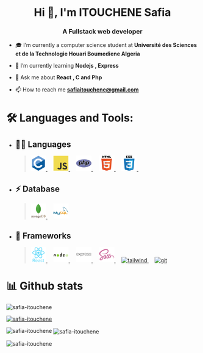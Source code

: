 <h1 align="center">Hi 👋, I'm ITOUCHENE Safia</h1>
<h3 align="center">A Fullstack web developer</h3>


- 🎓 I’m currently a computer science student at **Université des Sciences et de la Technologie Houari Boumediene Algeria**

- 🌱 I’m currently learning **Nodejs , Express**

- 💬 Ask me about **React , C and Php**

- 📫 How to reach me **safiaitouchene@gmail.com**

<h1 align="left">🛠 Languages and Tools:</h1>
<ul>
<li> <h2>👩‍💻 Languages</h2>
<blockquote>
<p align="left"> <a href="https://www.cprogramming.com/" target="_blank" rel="noreferrer"> 
<img src="https://raw.githubusercontent.com/devicons/devicon/master/icons/c/c-original.svg" alt="c" width="40" height="40"/> </a> &nbsp&nbsp&nbsp
<a href="https://developer.mozilla.org/en-US/docs/Web/JavaScript" target="_blank" rel="noreferrer"> 
<img src="https://raw.githubusercontent.com/devicons/devicon/master/icons/javascript/javascript-original.svg" alt="javascript" width="40" height="40"/> </a> &nbsp&nbsp&nbsp
<a href="https://www.php.net" target="_blank" rel="noreferrer"> 
<img src="https://raw.githubusercontent.com/devicons/devicon/master/icons/php/php-original.svg" alt="php" width="40" height="40"/> </a> &nbsp&nbsp&nbsp
<a href="https://www.w3.org/html/" target="_blank" rel="noreferrer"> 
<img src="https://raw.githubusercontent.com/devicons/devicon/master/icons/html5/html5-original-wordmark.svg" alt="html5" width="40" height="40"/> </a> &nbsp&nbsp&nbsp
<a href="https://www.w3schools.com/css/" target="_blank" rel="noreferrer"> 
<img src="https://raw.githubusercontent.com/devicons/devicon/master/icons/css3/css3-original-wordmark.svg" alt="css3" width="40" height="40"/> </a> &nbsp&nbsp&nbsp
</p>
</blockquote>
</li>
<li><h2>⚡ Database</h2>
 <blockquote>
  <p align="left"> 
<a href="https://www.mongodb.com/" target="_blank" rel="noreferrer"> 
<img src="https://raw.githubusercontent.com/devicons/devicon/master/icons/mongodb/mongodb-original-wordmark.svg" alt="mongodb" width="40" height="40"/> </a> &nbsp&nbsp&nbsp
<a href="https://www.mysql.com/" target="_blank" rel="noreferrer"> <img src="https://raw.githubusercontent.com/devicons/devicon/master/icons/mysql/mysql-original-wordmark.svg" alt="mysql" width="40" height="40"/> </a> </p>
  </blockquote>
</li>
<li><h2>🚀 Frameworks</h2>
<blockquote>
<p align="left"> 
<a href="https://reactjs.org/" target="_blank" rel="noreferrer">
<img src="https://raw.githubusercontent.com/devicons/devicon/master/icons/react/react-original-wordmark.svg" alt="react" width="40" height="40"/> </a>&nbsp&nbsp&nbsp
<a href="https://nodejs.org" target="_blank" rel="noreferrer"> 
<img src="https://raw.githubusercontent.com/devicons/devicon/master/icons/nodejs/nodejs-original-wordmark.svg" alt="nodejs" width="40" height="40"/> </a> &nbsp&nbsp&nbsp
<a href="https://expressjs.com" target="_blank" rel="noreferrer"> 
<img src="https://raw.githubusercontent.com/devicons/devicon/master/icons/express/express-original-wordmark.svg" alt="express" width="40" height="40"/> </a> &nbsp&nbsp&nbsp
<a href="https://sass-lang.com" target="_blank" rel="noreferrer"> 
<img src="https://raw.githubusercontent.com/devicons/devicon/master/icons/sass/sass-original.svg" alt="sass" width="40" height="40"/> </a> &nbsp&nbsp&nbsp
<a href="https://tailwindcss.com/" target="_blank" rel="noreferrer"> 
<img src="https://www.vectorlogo.zone/logos/tailwindcss/tailwindcss-icon.svg" alt="tailwind" width="40" height="40"/> </a> &nbsp&nbsp&nbsp
<a href="https://git-scm.com/" target="_blank" rel="noreferrer">
<img src="https://www.vectorlogo.zone/logos/git-scm/git-scm-icon.svg" alt="git" width="40" height="40"/> </a>  </p>
</blockquote>
</li>
</ul>

<h1>📊 Github stats</h1>
<p align="left"> <img src="https://komarev.com/ghpvc/?username=safia-itouchene&label=Profile%20views&color=0e75b6&style=flat" alt="safia-itouchene" /> </p>

<p align="left"> <a href="https://github.com/ryo-ma/github-profile-trophy"><img src="https://github-profile-trophy.vercel.app/?username=safia-itouchene" alt="safia-itouchene" /></a> </p>


<p><img align="left" src="https://github-readme-stats.vercel.app/api/top-langs?username=safia-itouchene&show_icons=true&locale=en&layout=compact" alt="safia-itouchene" /></p>

<p>&nbsp;<img align="center" src="https://github-readme-stats.vercel.app/api?username=safia-itouchene&show_icons=true&locale=en" alt="safia-itouchene" /></p>

<p><img align="center" src="https://github-readme-streak-stats.herokuapp.com/?user=safia-itouchene&" alt="safia-itouchene" /></p>
